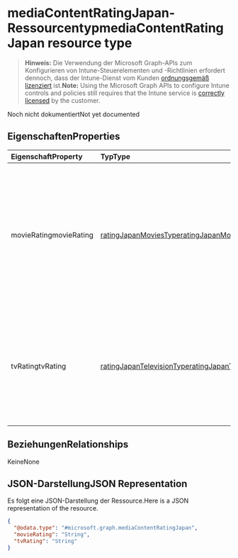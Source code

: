 # <a name="mediacontentratingjapan-resource-type"></a><span data-ttu-id="ca0d8-101">mediaContentRatingJapan-Ressourcentyp</span><span class="sxs-lookup"><span data-stu-id="ca0d8-101">mediaContentRatingJapan resource type</span></span>

> <span data-ttu-id="ca0d8-102">**Hinweis:** Die Verwendung der Microsoft Graph-APIs zum Konfigurieren von Intune-Steuerelementen und -Richtlinien erfordert dennoch, dass der Intune-Dienst vom Kunden [ordnungsgemäß lizenziert](https://go.microsoft.com/fwlink/?linkid=839381) ist.</span><span class="sxs-lookup"><span data-stu-id="ca0d8-102">**Note:** Using the Microsoft Graph APIs to configure Intune controls and policies still requires that the Intune service is [correctly licensed](https://go.microsoft.com/fwlink/?linkid=839381) by the customer.</span></span>

<span data-ttu-id="ca0d8-103">Noch nicht dokumentiert</span><span class="sxs-lookup"><span data-stu-id="ca0d8-103">Not yet documented</span></span>
## <a name="properties"></a><span data-ttu-id="ca0d8-104">Eigenschaften</span><span class="sxs-lookup"><span data-stu-id="ca0d8-104">Properties</span></span>
|<span data-ttu-id="ca0d8-105">Eigenschaft</span><span class="sxs-lookup"><span data-stu-id="ca0d8-105">Property</span></span>|<span data-ttu-id="ca0d8-106">Typ</span><span class="sxs-lookup"><span data-stu-id="ca0d8-106">Type</span></span>|<span data-ttu-id="ca0d8-107">Beschreibung</span><span class="sxs-lookup"><span data-stu-id="ca0d8-107">Description</span></span>|
|:---|:---|:---|
|<span data-ttu-id="ca0d8-108">movieRating</span><span class="sxs-lookup"><span data-stu-id="ca0d8-108">movieRating</span></span>|[<span data-ttu-id="ca0d8-109">ratingJapanMoviesType</span><span class="sxs-lookup"><span data-stu-id="ca0d8-109">ratingJapanMoviesType</span></span>](../resources/intune_deviceconfig_ratingjapanmoviestype.md)|<span data-ttu-id="ca0d8-110">Bewertung für Japan ausgewählter Filme.</span><span class="sxs-lookup"><span data-stu-id="ca0d8-110">Movies rating selected for Japan Possible values are: , , , , , .</span></span> <span data-ttu-id="ca0d8-111">Mögliche Werte: `allAllowed`, `allBlocked`, `general`, `parentalGuidance`, `agesAbove15`, `agesAbove18`.</span><span class="sxs-lookup"><span data-stu-id="ca0d8-111">The possible values are `allAllowed`, `allBlocked`, `general`, `parentalGuidance`, `agesAbove15`, `agesAbove18`, , , , , , or .</span></span>|
|<span data-ttu-id="ca0d8-112">tvRating</span><span class="sxs-lookup"><span data-stu-id="ca0d8-112">tvRating</span></span>|[<span data-ttu-id="ca0d8-113">ratingJapanTelevisionType</span><span class="sxs-lookup"><span data-stu-id="ca0d8-113">ratingJapanTelevisionType</span></span>](../resources/intune_deviceconfig_ratingjapantelevisiontype.md)|<span data-ttu-id="ca0d8-114">Bewertung für Japan ausgewählter TV-Sendungen.</span><span class="sxs-lookup"><span data-stu-id="ca0d8-114">TV rating selected for Japan Possible values are: , , .</span></span> <span data-ttu-id="ca0d8-115">Mögliche Werte sind:`allAllowed`, `allBlocked`, `explicitAllowed`.</span><span class="sxs-lookup"><span data-stu-id="ca0d8-115">The possible values are `allAllowed`, `allBlocked`, `explicitAllowed`, , , , , , , , , or .</span></span>|

## <a name="relationships"></a><span data-ttu-id="ca0d8-116">Beziehungen</span><span class="sxs-lookup"><span data-stu-id="ca0d8-116">Relationships</span></span>
<span data-ttu-id="ca0d8-117">Keine</span><span class="sxs-lookup"><span data-stu-id="ca0d8-117">None</span></span>
## <a name="json-representation"></a><span data-ttu-id="ca0d8-118">JSON-Darstellung</span><span class="sxs-lookup"><span data-stu-id="ca0d8-118">JSON Representation</span></span>
<span data-ttu-id="ca0d8-119">Es folgt eine JSON-Darstellung der Ressource.</span><span class="sxs-lookup"><span data-stu-id="ca0d8-119">Here is a JSON representation of the resource.</span></span>
<!-- {
  "blockType": "resource",
  "@odata.type": "microsoft.graph.mediaContentRatingJapan"
}
-->
``` json
{
  "@odata.type": "#microsoft.graph.mediaContentRatingJapan",
  "movieRating": "String",
  "tvRating": "String"
}
```



